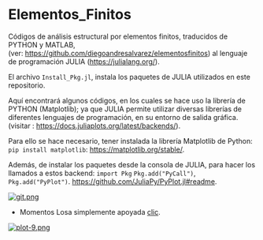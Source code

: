 # Elementos_Finitos
Códigos de análisis estructural por elementos finitos, traducidos de PYTHON y MATLAB,                                                                                              
(ver: https://github.com/diegoandresalvarez/elementosfinitos) al lenguaje de programación JULIA (https://julialang.org/). 

El archivo `Install_Pkg.jl`, instala los paquetes de JULIA utilizados en este repositorio. 

Aquí encontrará algunos códigos, en los cuales se hace uso la librería de PYTHON (Matplotlib); ya que JULIA permite utilizar diversas librerías de diferentes lenguajes de programación, en su entorno de salida gráfica. (visitar : https://docs.juliaplots.org/latest/backends/).

Para ello se hace necesario, tener instalada la librería Matplotlib de Python: `pip install matplotlib`: 
https://matplotlib.org/stable/.

Además, de instalar los paquetes desde la consola de JULIA, para hacer los llamados a estos backend: `import Pkg` `Pkg.add("PyCall")`, `Pkg.add("PyPlot")`.
https://github.com/JuliaPy/PyPlot.jl#readme.


[![git.png](https://i.postimg.cc/yxbTQTBs/git.png)](https://postimg.cc/p5K8yzp6)

- Momentos Losa simplemente apoyada  [clic](https://github.com/Sbeltranj/elementos-finitos/tree/master/Losas/Kirchhoff_Love/Kirchhoff_Love).

[![plot-9.png](https://i.postimg.cc/m2vWxVsP/plot-9.png)](https://postimg.cc/vctNfrDy)

